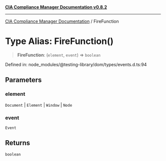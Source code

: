[**CIA Compliance Manager Documentation v0.8.2**](../README.md)

***

[CIA Compliance Manager Documentation](../globals.md) / FireFunction

# Type Alias: FireFunction()

> **FireFunction**: (`element`, `event`) => `boolean`

Defined in: node\_modules/@testing-library/dom/types/events.d.ts:94

## Parameters

### element

`Document` | `Element` | `Window` | `Node`

### event

`Event`

## Returns

`boolean`

